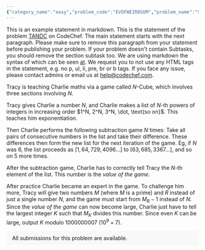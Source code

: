 ```yaml
---
{"category_name":"easy","problem_code":"EVOFWEIRDSUM","problem_name":"Sum this up","problemComponents":{"constraints":"- $1 \\leq T \\leq 10$\n- $1 \\leq N \\leq 2 \\cdot 10^5$\n- $1 \\leq A_i \\leq 2 \\cdot 10^5$\n","constraintsState":true,"subtasks":"","subtasksState":false,"inputFormat":"- The first line of the input contains an integer $T$ - the number of test cases. The test cases then follow.\n- The first line of each test case contains an integer $N$ - the size of array.\n- The second line of each test case contains $N$ integers $A_1,A_2,\\dots,A_N$ - the elements of the array.\n","inputFormatState":true,"outputFormat":"For each testcase, output $\\lfloor V \\rfloor$ in a new line.\n","outputFormatState":true,"sampleTestCases":{"0":{"id":1,"input":"2\n2\n1 1\n3\n8 2 2","output":"1\n4","explanation":"- **Test case $2$**:\n    - With $P = [1, 2, 3]$ or $P = [1, 3, 2]$, we obtain $B = [8, 2, 2]$, which has $|S(B)| = |(\\frac{0 + 2}{2} - 8) + (\\frac{8 + 2}{2} - 2) + (\\frac{2 + 0}{2} - 2)| = 5$.\n    - With $P = [2, 1, 3]$ or $P = [3, 1, 2]$, we obtain $B = [2, 8, 2]$, which has $|S(B)| = |(\\frac{0 + 8}{2}-2)+(\\frac{2 + 2}{2}-8)+(\\frac{8 + 0}{2}-2)| = 2$.\n    - With $P = [2, 3, 1]$ or $P = [3, 2, 1]$, we obtain $B = [2, 2, 8]$, which has $|S(B)| = |(\\frac{0 + 2}{2}-2)+(\\frac{2 + 8}{2}-2)+(\\frac{2 + 0}{2}-8)| = 5$.\n\nTherefore $V = \\frac{5 + 5 + 2 + 2 + 5 + 5}{6} = 4$. We output $\\lfloor V \\rfloor = 4$.","isDeleted":false}}},"video_editorial_url":"https://youtu.be/DAZPKw1k3j0","languages_supported":{"0":"CPP14","1":"C","2":"JAVA","3":"PYTH 3.6","4":"CPP17","5":"PYTH","6":"PYP3","7":"CS2","8":"ADA","9":"PYPY","10":"TEXT","11":"PAS fpc","12":"NODEJS","13":"RUBY","14":"PHP","15":"GO","16":"HASK","17":"TCL","18":"PERL","19":"SCALA","20":"LUA","21":"kotlin","22":"BASH","23":"JS","24":"LISP sbcl","25":"rust","26":"PAS gpc","27":"BF","28":"CLOJ","29":"R","30":"D","31":"CAML","32":"FORT","33":"ASM","34":"swift","35":"FS","36":"WSPC","37":"LISP clisp","38":"SQL","39":"SCM guile","40":"PERL6","41":"ERL","42":"CLPS","43":"ICK","44":"NICE","45":"PRLG","46":"ICON","47":"COB","48":"SCM chicken","49":"PIKE","50":"SCM qobi","51":"ST","52":"SQLQ","53":"NEM"},"max_timelimit":1,"source_sizelimit":50000,"problem_author":"satyacoder","problem_tester":"","date_added":"21-11-2021","tags":{"0":"cdrv2021","1":"satyacoder"},"problem_difficulty_level":"Unavailable","best_tag":"","editorial_url":"https://discuss.codechef.com/problems/EVOFWEIRDSUM","time":{"view_start_date":1640885400,"submit_start_date":1640885400,"visible_start_date":1640885400,"end_date":1735669800},"is_direct_submittable":false,"problemDiscussURL":"https://discuss.codechef.com/search?q=EVOFWEIRDSUM","is_proctored":false,"visitedContests":{},"layout":"problem"}
---
```

This is an example statement in markdown. This is the statement of the problem [TANDC](https://codechef.com/problems/TANDC) on CodeChef. The main statement starts with the next paragraph. Please make sure to remove this paragraph from your statement before publishing your problem. If your problem doesn't contain Subtasks, you should remove the section subtask too. We are using markdown the syntax of which can be seen [at](https://github.com/showdownjs/showdown/wiki/Showdown's-Markdown-syntax). We request you to not use any HTML tags in the statement, e.g. no p, ul, li, pre, br or b tags. If you face any issue, please contact admins or email us at help@codechef.com.

Tracy is teaching Charlie maths via a game called $N$-Cube, which involves three sections involving $N$.

Tracy gives Charlie a number $N$, and Charlie makes a list of $N$-th powers of integers in increasing order $1^N, 2^N, 3^N, \dot, \text{so on}$. This teaches him exponentiation.

Then Charlie performs the following subtraction game $N$ times: Take all pairs of consecutive numbers in the list and take their difference. These differences then form the new list for the next iteration of the game. Eg, if $N$ was 6, the list proceeds as $[1, 64, 729, 4096 ... ]$ to $[63, 685, 3367 ...]$, and so on $5$ more times.

After the subtraction game, Charlie has to correctly tell Tracy the $N$-th element of the list. This number is the *value of the game*.

After practice Charlie became an expert in the game. To challenge him more, Tracy will give two numbers $M$ (where $M$ is a prime) and $R$ instead of just a single number $N$, and the game must start from $M_R - 1$ instead of $N$. Since the *value of the game* can now become large, Charlie just have to tell the largest integer $K$ such that $M_K$ divides this number. Since even $K$ can be large, output $K$ modulo 1000000007 ($10^9 + 7$).

<aside style='background: #f8f8f8;padding: 10px 15px;'><div>All submissions for this problem are available.</div></aside>